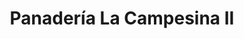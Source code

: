 ---
title: "Panadería La Campesina II"
url: /cartagena/panaderia-la-campesina-ii/
shop: Bäckerei
---